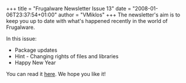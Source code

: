 +++
title = "Frugalware Newsletter Issue 13"
date = "2008-01-06T23:37:54+01:00"
author = "VMiklos"
+++
The newsletter's aim is to keep you up to date with what's happened recently in the world of Frugalware.  

 In this issue:
 * Package updates
* Hint - Changing rights of files and libraries
* Happy New Year


 You can read it [here](/newsletter/13). We hope you like it!